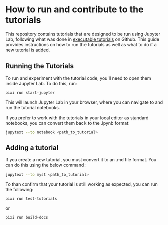 # How to run and contribute to the tutorials

This repository contains tutorials that are designed to be run using Jupyter Lab, following what was done in [executable tutorials](https://github.com/scientific-python/executable-tutorials) on Github. This guide provides instructions on how to run the tutorials as well as what to do if a new tutorial is added.

## Running the Tutorials

To run and experiment with the tutorial code, you'll need to open them inside Jupyter Lab. To do this, run: 

```bash
pixi run start-jupyter
```

This will launch Jupyter Lab in your browser, where you can navigate to and run the tutorial notebooks.

If you prefer to work with the tutorials in your local editor as standard notebooks, you can convert them back to the .ipynb format:
```bash
jupytext --to notebook <path_to_tutorial>
```

## Adding a tutorial

If you create a new tutorial, you must convert it to an .md file format. You can do this using the below command:

```bash
jupytext --to myst <path_to_tutorial>
```

To than confirm that your tutorial is still working as expected, you can run the following:

```bash
pixi run test-tutorials
```

or

```bash
pixi run build-docs
```
